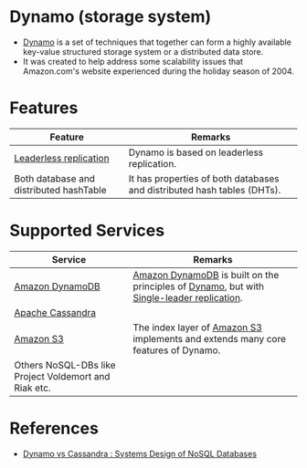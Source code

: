 # Dynamo (storage system)
- [Dynamo](https://en.wikipedia.org/wiki/Dynamo_(storage_system)) is a set of techniques that together can form a highly available key-value structured storage system or a distributed data store. 
- It was created to help address some scalability issues that Amazon.com's website experienced during the holiday season of 2004.

# Features

| Feature                                                               | Remarks                                                                 |
|-----------------------------------------------------------------------|-------------------------------------------------------------------------|
| [Leaderless replication](../4_Consistency&Replication/Replication.md) | Dynamo is based on leaderless replication.                              |
| Both database and distributed hashTable                               | It has properties of both databases and distributed hash tables (DHTs). |

# Supported Services

| Service                                                                    | Remarks                                                                                                                                                                                                 |
|----------------------------------------------------------------------------|---------------------------------------------------------------------------------------------------------------------------------------------------------------------------------------------------------|
| [Amazon DynamoDB](../../2_AWS/1_DatabaseServices/AmazonDynamoDB/Readme.md) | [Amazon DynamoDB](../../2_AWS/1_DatabaseServices/AmazonDynamoDB/Readme.md) is built on the principles of [Dynamo](), but with [Single-leader replication](../4_Consistency&Replication/Replication.md). |
| [Apache Cassandra](../11_WideColumn-Databases/ApacheCasandra.md)           |                                                                                                                                                                                                         |
| [Amazon S3](../../2_AWS/6_StorageServices/3_S3ObjectStorage/Readme.md)     | The index layer of [Amazon S3](../../2_AWS/6_StorageServices/3_S3ObjectStorage/Readme.md) implements and extends many core features of Dynamo.                                                          |
| Others NoSQL-DBs like Project Voldemort and Riak etc.                      |                                                                                                                                                                                                         |

# References
- [Dynamo vs Cassandra : Systems Design of NoSQL Databases](https://sujithjay.com/data-systems/dynamo-cassandra/)
